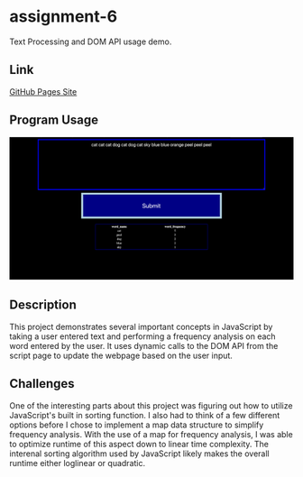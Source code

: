 # assignment-6
Text Processing and DOM API usage demo.

## Link
[GitHub Pages Site](https://thomassfsu.github.io/assignment-6/)

## Program Usage
![Program Usage Screenshot](/FrequencyAnalysisScreenshot.png)

## Description
This project demonstrates several important concepts in JavaScript by taking a user entered text and performing a frequency analysis on each word entered by the user. It uses dynamic calls to the DOM API from the script page to update the webpage based on the user input.

## Challenges
One of the interesting parts about this project was figuring out how to utilize JavaScript's built in sorting function. I also had to think of a few different options before I chose to implement a map data structure to simplify frequency analysis. With the use of a map for frequency analysis, I was able to optimize runtime of this aspect down to linear time complexity. The interenal sorting algorithm used by JavaScript likely makes the overall runtime either loglinear or quadratic.
